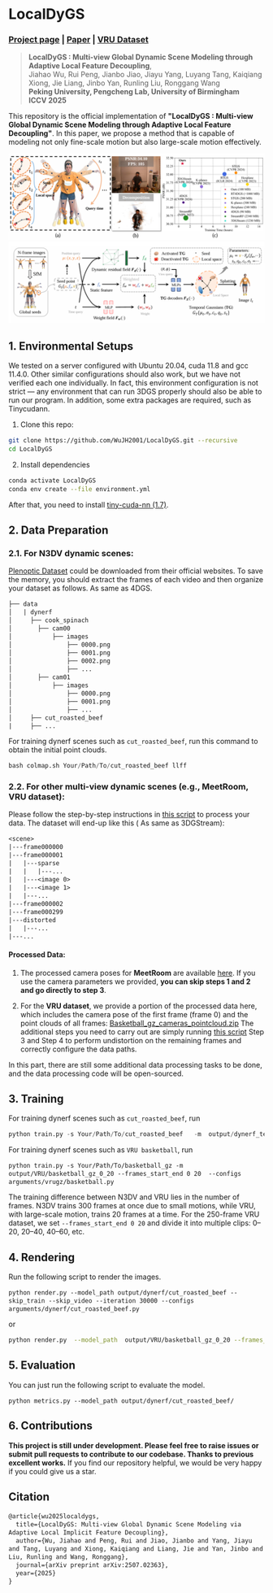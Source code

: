 # LocalDyGS
### [Project page](https://wujh2001.github.io/LocalDyGS/) | [Paper](https://arxiv.org/pdf/2507.02363) | [VRU Dataset](https://huggingface.co/datasets/BestWJH/VRU_Basketball/tree/main)
> **LocalDyGS : Multi-view Global Dynamic Scene Modeling through Adaptive Local Feature Decoupling**,            
> Jiahao Wu, Rui Peng, Jianbo Jiao, Jiayu Yang, Luyang Tang, Kaiqiang Xiong, Jie Liang, Jinbo Yan, Runling Liu, Ronggang Wang  
> **Peking University, Pengcheng Lab, University of Birmingham**  
> **ICCV 2025**
> 
This repository is the official implementation of **"LocalDyGS : Multi-view Global Dynamic Scene Modeling through Adaptive Local Feature Decoupling"**. 
In this paper, we propose a method that is capable of modeling not only fine-scale motion but also large-scale motion effectively.

![](./assets/teaser.png)
![](./assets/pipeline.png)

## 1. Environmental Setups

We tested on a server configured with Ubuntu 20.04, cuda 11.8 and gcc 11.4.0. Other similar configurations should also work, but we have not verified each one individually.  In fact, this environment configuration is not strict — any environment that can run 3DGS properly should also be able to run our program. In addition, some extra packages are required, such as Tinycudann.


1. Clone this repo:

```bash
git clone https://github.com/WuJH2001/LocalDyGS.git --recursive
cd LocalDyGS
```

2. Install dependencies

```bash
conda activate LocalDyGS
conda env create --file environment.yml
```

After that, you need to install [tiny-cuda-nn (1.7)](https://github.com/NVlabs/tiny-cuda-nn). 






## 2. Data Preparation

### 2.1. For N3DV dynamic scenes:

[Plenoptic Dataset](https://github.com/facebookresearch/Neural_3D_Video) could be downloaded from their official websites. To save the memory, you should extract the frames of each video and then organize your dataset as follows. As same as 4DGS.

```
├── data
│   | dynerf
│     ├── cook_spinach
│       ├── cam00
│           ├── images
│               ├── 0000.png
│               ├── 0001.png
│               ├── 0002.png
│               ├── ...
│       ├── cam01
│           ├── images
│               ├── 0000.png
│               ├── 0001.png
│               ├── ...
│     ├── cut_roasted_beef
|     ├── ...
```

For training dynerf scenes such as `cut_roasted_beef`, run this command to obtain the initial point clouds.
```python
bash colmap.sh Your/Path/To/cut_roasted_beef llff
```

### 2.2. For other multi-view dynamic scenes (e.g., MeetRoom, VRU dataset):

Please follow the step-by-step instructions in [this script](https://github.com/WuJH2001/swift4d/tree/main/scripts/multiview_data_process) to process your data.  The dataset will end-up like this ( As same as 3DGStream):

```
<scene>
|---frame000000
|---frame000001
|   |---sparse
|   |   |---...
|   |---<image 0>
|   |---<image 1>
|   |---...
|---frame000002  
|---frame000299
|---distorted
|   |---...
|---...      
```

#### Processed Data:

1. The processed camera poses for **MeetRoom** are available [here](https://1drv.ms/f/c/80737028a7921b70/EneGBEJSEEdFtnisrn8rP40BYMxn0sSR8m7fsgRoahCAhg?e=C7SVar).  If you use the camera parameters we provided, **you can skip steps 1 and 2 and go directly to step 3**.

2. For the **VRU dataset**, we provide a portion of the processed data here, which includes the camera pose of the first frame (frame 0) and the point clouds of all frames:
[Basketball\_gz\_cameras\_pointcloud.zip](https://www.dropbox.com/scl/fi/ujq0fm555bgrls8scr8es/Basketball_gz_cameras_pointcloud.zip?rlkey=t5oa47wsoulzc1orgi6ofdpsx&st=7a2xlwu6&dl=0)
The additional steps you need to carry out are simply running [this script](https://github.com/WuJH2001/swift4d/tree/main/scripts/multiview_data_process) Step 3 and Step 4 to perform undistortion on the remaining frames and correctly configure the data paths.

In this part, there are still some additional data processing tasks to be done, and the data processing code will be open-sourced.

## 3. Training

For training dynerf scenes such as `cut_roasted_beef`, run
```python
python train.py -s Your/Path/To/cut_roasted_beef   -m  output/dynerf_test/cut_roasted_beef   --configs arguments/dynerf/cut_roasted_beef.py 
```

For training dynerf scenes such as `VRU basketball`, run
```
python train.py -s Your/Path/To/basketball_gz -m output/VRU/basketball_gz_0_20 --frames_start_end 0 20  --configs  arguments/vrugz/basketball.py 
```


The training difference between N3DV and VRU lies in the number of frames. N3DV trains 300 frames at once due to small motions, while VRU, with large-scale motion, trains 20 frames at a time. For the 250-frame VRU dataset, we set `--frames_start_end 0 20` and divide it into multiple clips: 0–20, 20–40, 40–60, etc.




## 4. Rendering

Run the following script to render the images.

```
python render.py --model_path output/dynerf/cut_roasted_beef --skip_train --skip_video --iteration 30000 --configs  arguments/dynerf/cut_roasted_beef.py
```
or
```bash 
python render.py  --model_path  output/VRU/basketball_gz_0_20 --frames_start_end 0 20 --skip_train --skip_video --iteration 30000 --configs arguments/vrugz/basketball.py
```

## 5. Evaluation

You can just run the following script to evaluate the model.

```
python metrics.py --model_path output/dynerf/cut_roasted_beef/
```


## 6. Contributions

**This project is still under development. Please feel free to raise issues or submit pull requests to contribute to our codebase. Thanks to previous excellent works.** If you find our repository helpful, we would be very happy if you could give us a star.




## Citation

```
@article{wu2025localdygs,
  title={LocalDyGS: Multi-view Global Dynamic Scene Modeling via Adaptive Local Implicit Feature Decoupling},
  author={Wu, Jiahao and Peng, Rui and Jiao, Jianbo and Yang, Jiayu and Tang, Luyang and Xiong, Kaiqiang and Liang, Jie and Yan, Jinbo and Liu, Runling and Wang, Ronggang},
  journal={arXiv preprint arXiv:2507.02363},
  year={2025}
}
```
